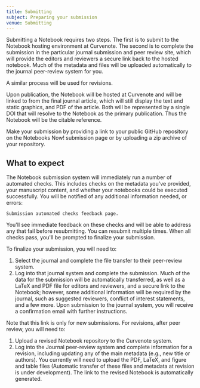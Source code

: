 ```yaml
---
title: Submitting
subject: Preparing your submission
venue: Submitting
---
```


Submitting a Notebook requires two steps. The first is to submit to the Notebook hosting environment at Curvenote. The second is to complete the submission in the particular journal submission and peer review site, which will provide the editors and reviewers a secure link back to the hosted notebook. Much of the metadata and files will be uploaded automatically to the journal peer-review system for you.

A similar process will be used for revisions.

Upon publication, the Notebook will be hosted at Curvenote and will be linked to from the final journal article, which will still display the text and static graphics, and PDF of the article. Both will be represented by a single DOI that will resolve to the Notebook as the primary publication. Thus the Notebook will be the citable reference.

Make your submission by providing a link to your public GitHub repository on the Notebooks Now! submission page or by uploading a zip archive of your repository.

## What to expect

The Notebook submission system will immediately run a number of automated checks. This includes checks on the metadata you've provided, your manuscript content, and whether your notebooks could be executed successfully. You will be notified of any additional information needed, or errors:

```{figure} images/auto-checks.png
Submission automated checks feedback page.
```

You'll see immediate feedback on these checks and will be able to address any that fail before resubmitting. You can resubmit multiple times. When all checks pass, you'll be prompted to finalize your submission.

To finalize your submission, you will need to:

1. Select the journal and complete the file transfer to their peer-review system.
2. Log into that journal system and complete the submission. Much of the data for the submission will be automatically transferred, as well as a LaTeX and PDF file for editors and reviewers, and a secure link to the Notebook; however, some additional information will be required by the journal, such as suggested reviewers, conflict of interest statements, and a few more. Upon submission to the journal system, you will receive a confirmation email with further instructions.

Note that this link is only for new submissions. For revisions, after peer review, you will need to:

1. Upload a revised Notebook repository to the Curvenote system.
2. Log into the Journal peer-review system and complete information for a revision, including updating any of the main metadata (e.g., new title or authors). You currently will need to upload the PDF, LaTeX, and figure and table files (Automatic transfer of these files and metadata at revision is under development). The link to the revised Notebook is automatically generated.

